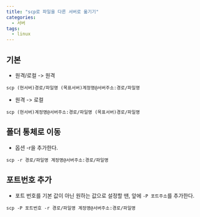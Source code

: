 ```yaml
---
title: "scp로 파일을 다른 서버로 옮기기"
categories:
  - 서버
tags:
  - linux
---
```


## 기본
- 원격/로컬 -> 원격
```
scp (현서버)경로/파일명 (목표서버)계정명@서버주소:경로/파일명
```

- 원격 -> 로컬
```
scp (현서버)계정명@서버주소:경로/파일명 (목표서버)경로/파일명 
```

## 폴더 통체로 이동
- 옵션 -r을 추가한다.
```
scp -r 경로/파일명 계정명@서버주소:경로/파일명
```

## 포트번호 추가
- 포트 번호를 기본 값이 아닌 원하는 값으로 설정할 땐, 앞에 `-P 포트주소`를 추가한다.
```
scp -P 포트번호 -r 경로/파일명 계정명@서버주소:경로/파일명
```